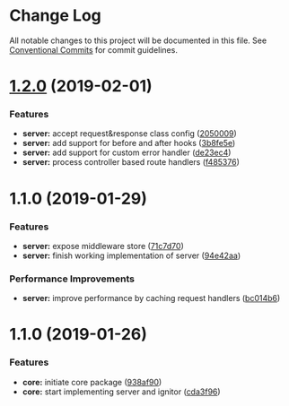 # Change Log

All notable changes to this project will be documented in this file.
See [Conventional Commits](https://conventionalcommits.org) for commit guidelines.

# [1.2.0](https://github.com/adonisjs/adonis-framework/tree/master/packages/server/compare/@adonisjs/server@1.1.0...@adonisjs/server@1.2.0) (2019-02-01)


### Features

* **server:** accept request&response class config ([2050009](https://github.com/adonisjs/adonis-framework/tree/master/packages/server/commit/2050009))
* **server:** add support for before and after hooks ([3b8fe5e](https://github.com/adonisjs/adonis-framework/tree/master/packages/server/commit/3b8fe5e))
* **server:** add support for custom error handler ([de23ec4](https://github.com/adonisjs/adonis-framework/tree/master/packages/server/commit/de23ec4))
* **server:** process controller based route handlers ([f485376](https://github.com/adonisjs/adonis-framework/tree/master/packages/server/commit/f485376))





# 1.1.0 (2019-01-29)


### Features

* **server:** expose middleware store ([71c7d70](https://github.com/adonisjs/adonis-framework/tree/master/packages/core/commit/71c7d70))
* **server:** finish working implementation of server ([94e42aa](https://github.com/adonisjs/adonis-framework/tree/master/packages/core/commit/94e42aa))


### Performance Improvements

* **server:** improve performance by caching request handlers ([bc014b6](https://github.com/adonisjs/adonis-framework/tree/master/packages/core/commit/bc014b6))





# 1.1.0 (2019-01-26)


### Features

* **core:** initiate core package ([938af90](https://github.com/adonisjs/adonis-framework/tree/master/packages/core/commit/938af90))
* **core:** start implementing server and ignitor ([cda3f96](https://github.com/adonisjs/adonis-framework/tree/master/packages/core/commit/cda3f96))
